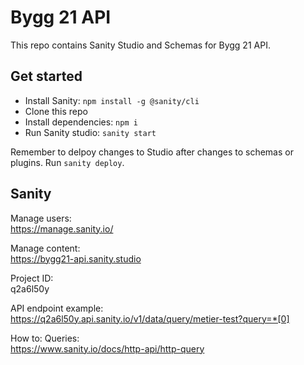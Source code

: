 # Bygg 21 API

This repo contains Sanity Studio and Schemas for Bygg 21 API.

## Get started

- Install Sanity: `npm install -g @sanity/cli`
- Clone this repo
- Install dependencies: `npm i`
- Run Sanity studio: `sanity start`

Remember to delpoy changes to Studio after changes to schemas or plugins. Run `sanity deploy`.

## Sanity

Manage users:<br>
https://manage.sanity.io/

Manage content:<br>
https://bygg21-api.sanity.studio

Project ID:<br>
q2a6l50y

API endpoint example:<br>
https://q2a6l50y.api.sanity.io/v1/data/query/metier-test?query=*[0]

How to: Queries:<br>
https://www.sanity.io/docs/http-api/http-query
